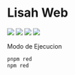 # Lisah Web

![](https://img.shields.io/badge/Node-22.10.0-blue) 
![](https://img.shields.io/badge/Npm-10.9.7-blue) 
![](https://img.shields.io/badge/Angular-20.0.4-red) 
![](https://img.shields.io/badge/Javascript-yellow) 


Modo de Ejecucion
```bash
pnpm red
npm red
```